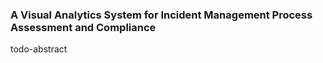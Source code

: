 ### A Visual Analytics System for Incident Management Process Assessment and Compliance

todo-abstract
